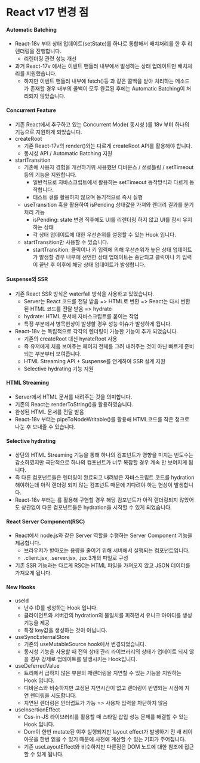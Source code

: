 # React v17 변경 점
####  Automatic Batching
* React-18v 부터 상태 업데이트(setState)를 하나로 통합해서 배치처리를 한 후 리렌더링을 진행합니다.
  * 리렌더링 관련 성능 개선
* 과거 React-17v 에서는 이벤트 핸들러 내부에서 발생하는 상태 업데이트만 배치처리를 지원했습니다.
  * 하지만 이벤트 핸들러 내부에 fetch()등 과 같은 콜백을 받아 처리하는 메소드가 존재할 경우 내부의 콜백이 모두 완료된 후에는 Automatic Batching이 처리되지 않았습니다.
####  Concurrent Feature
* 기존 React에서 추구하고 있는 Concurrent Mode( 동시성 )를 18v 부터 하나의 기능으로 지원하게 되었습니다.
* createRoot
  * 기존 React-17v의 render()와는 다르게 createRoot API를 활용해야 합니다.
  * 동시성 API / Automatic Batching 지원
* startTransition
  * 기존에 사용자 경험을 개선하기위 사용했던 디바운스 / 쓰로틀링 / setTimeout 등의 기능을 지원합니다.
    * 일반적으로 자바스크립트에서 활용하는 setTimeout 동작방식과 다르게 동작합니다.
    * 태스트 큐를 활용하지 않으며 동기적으로 즉시 실행
  * useTransition 훅을 활용하여 isPending 상태값을 가져와 렌더리 결과를 분기 처리 가능
    * isPending: state 변경 직후에도 UI를 리렌더링 하지 않고 UI를 잠시 유지하는 상태
    * 각 상태 업데이트에 대한 우선순위를 설정할 수 있는 Hook 입니다.
  * startTransition만 사용할 수 있습니다.
    * startTransition: 클릭이나 키 입력에 의해 우선순위가 높은 상태 업데이트가 발생할 경우 내부에 선언한 상태 업데이트는 중단되고 클릭이나 키 입력이 끝난 후 이후에 해당 상태 업데이트가 발생합니다.
#### Suspense와 SSR
  * 기존 React SSR 방식은 waterfall 방식을 사용하고 있었습니다.
    * Server는 React 코드를 전달 받음 => HTML로 변환 => React는 다시 변환된 HTML 코드를 전달 받음 => hydrate
    * hydrate: HTML 문서에 자바스크립트를 붙이는 작업
    * 특정 부분에서 병목현상이 발생할 경우 성능 이슈가 발생하게 됩니다.
  * React-18v 는 독립적으로 각각의 렌더링이 가능한 기능이 추가 되었습니다.
    * 기존의 createRoot 대신 hyrateRoot 사용
    * 즉 유저에게 처음 보여주는 페이지 전체를 그려 내려주는 것이 아닌 빠르게 준비되는 부분부터 보여줍니다.
    * HTML Streaming API + Suspense를 연계하여 SSR 설계 지원
    * Selective hydrating 기능 지원
#### HTML Streaming
  * Server에서 HTML 문서를 내려주는 것을 의미합니다.
  * 기존의 React는 renderToString()을 활용하였습니다.
  * 완성된 HTML 문서를 전달 받음
  * React-18v 부터는 pipeToNodeWritable()를 활용해 HTML코드를 작은 청크로 나눈 후 보내줄 수 있습니다.
#### Selective hydrating
  * 상단의 HTML Streaming 기능을 통해 하나의 컴포넌트가 영향을 미치는 빈도수는 감소하였지만 극단적으로 하나의 컴포넌트가 너무 복잡할 경우 계속 <Spinner /> 만 보여지게 됩니다.
  * 즉 다른 컴포넌트들은 렌더링이 완료되고 내려받은 자바스크립트 코드를 hydration 해야하는데 아직 렌더링 되지 않는 컴포넌트 때문에 기다려야 하는 현상이 발생합니다.
  * React-18v 부터는 <Suspense> 를 활용해 구현할 경우 해당 컴포넌트가 아직 렌더링되지 않았어도 상관없이 다른 컴포넌트들은 hydration을 시작할 수 있게 되었습니다.
####  React Server Component(RSC)
  * React에서 node.js와 같은 Server 역할을 수행하는 Server Component 기능을 제공합니다.
    * 브라우저가 받아오는 용량을 줄이기 위해 서버에서 실행되는 컴포넌트입니다.
    * .client.jsx, .server.jsx, .jsx 3개의 파일로 구성
  * 기존 SSR 기능과는 다르게 RSC는 HTML 파일을 가져오지 않고 JSON 데이터를 가져오게 됩니다.
#### New Hooks
  * useId
    * 난수 ID를 생성하는 Hook 입니다.
    * 클라이언트와 서버간의 hydration의 불일치를 피하면서 유니크 아이디를 생성 기능을 제공
    * 특정 key값을 생성하는 것이 아닙니다.
  * useSyncExternalStore
    * 기존의 useMutableSource hook에서 변경되었습니다.
    * 동시성 기능을 사용할 때 전역 상태 관리 라이브러리의 상태가 업데이트 되지 않을 경우 강제로 업데이트를 발생시키는 Hook입니다.
  * useDeferredValue
    * 트리에서 급하지 않은 부분의 재랜더링을 지연할 수 있는 기능을 지원하는 Hook 입니다.
    * 디바운스와 비슷하지만 고정된 지연시간이 없고 렌더링이 반영되는 시점에 지연 렌더링을 시도합니다.
    * 지연된 렌더링은 인터럽트가 가능 => 사용자 입력을 차단하지 않음
  * useInsertionEffect
    * Css-in-JS 라이브러리를 활용할 때 스타일 삽입 성능 문제를 해결할 수 있는 Hook 입니다.
    * Dom이 한번 mutate된 이후 실행되지만 layout effect가 발생하기 전 새 레이아웃을 한번 읽을 수 있기 때문에 사전에 계산할 수 있는 기회가 주어집니다.
    * 기존 useLayoutEffect와 비슷하지만 다른점은 DOM 노드에 대한 참조에 접근할 수 있게 됩니다.
